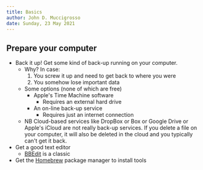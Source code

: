```yaml
---
title: Basics
author: John D. Muccigrosso
date: Sunday, 23 May 2021
---
```


## Prepare your computer

- Back it up! Get some kind of back-up running on your computer.
    - Why? In case:
        1. You screw it up and need to get back to where you were
        1. You somehow lose important data
    - Some options (none of which are free)
        - Apple's Time Machine software
            - Requires an external hard drive
        - An on-line back-up service
            - Requires just an internet connection
    - NB Cloud-based services like DropBox or Box or Google Drive or Apple's iCloud are not really back-up services. If you delete a file on your computer, it will also be deleted in the cloud and you typically can't get it back.
- Get a good text editor
    - [BBEdit](http://barebones.com/) is a classic
- Get the [Homebrew](https://brew.sh/) package manager to install tools
